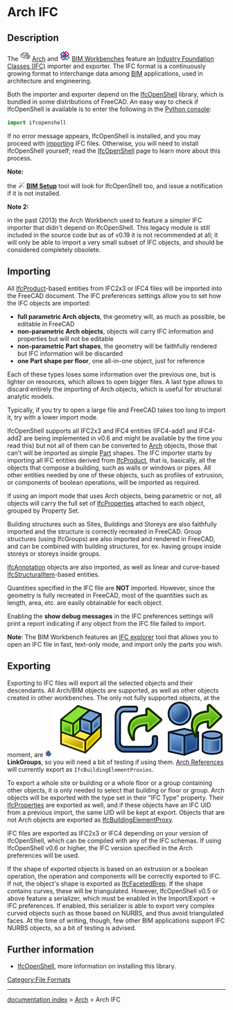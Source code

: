 # Arch IFC
## Description

The <img alt="" src=images/Workbench_Arch.svg  style="width:24px;"> [Arch](Arch_Workbench.md) and <img alt="" src=images/Workbench_BIM.svg  style="width:24px;"> [BIM Workbenches](BIM_Workbench.md) feature an [Industry Foundation Classes (IFC)](http://en.wikipedia.org/wiki/Industry_Foundation_Classes) importer and exporter. The IFC format is a continuously growing format to interchange data among [BIM](http://en.wikipedia.org/wiki/Building_Information_Modeling) applications, used in architecture and engineering.

Both the importer and exporter depend on the [IfcOpenShell](IfcOpenShell.md) library, which is bundled in some distributions of FreeCAD. An easy way to check if IfcOpenShell is available is to enter the following in the [Python console](Python_console.md):

 
```python
import ifcopenshell
```

If no error message appears, IfcOpenShell is installed, and you may proceed with [importing](Std_Import.md) IFC files. Otherwise, you will need to install IfcOpenShell yourself; read the [IfcOpenShell](IfcOpenShell.md) page to learn more about this process.


**Note:**

the **<img src=images/BIM_Setup.svg style="width:16px"> [BIM Setup](BIM_Setup.md)** tool will look for IfcOpenShell too, and issue a notification if it is not installed.


**Note 2:**

in the past (2013) the Arch Workbench used to feature a simpler IFC importer that didn\'t depend on IfcOpenShell. This legacy module is still included in the source code but as of v0.19 it is not recommended at all; it will only be able to import a very small subset of IFC objects, and should be considered completely obsolete.

## Importing

All [IfcProduct](http://www.buildingsmart-tech.org/ifc/IFC4/Add1/html/schema/ifckernel/lexical/ifcproduct.htm)-based entities from IFC2x3 or IFC4 files will be imported into the FreeCAD document. The IFC preferences settings allow you to set how the IFC objects are imported:

-   **full parametric Arch objects**, the geometry will, as much as possible, be editable in FreeCAD
-   **non-parametric Arch objects**, objects will carry IFC information and properties but will not be editable
-   **non-parametric Part shapes**, the geometry will be faithfully rendered but IFC information will be discarded
-   **one Part shape per floor**, one all-in-one object, just for reference

Each of these types loses some information over the previous one, but is lighter on resources, which allows to open bigger files. A last type allows to discard entirely the importing of Arch objects, which is useful for structural analytic models.

Typically, if you try to open a large file and FreeCAD takes too long to import it, try with a lower import mode.

IfcOpenShell supports all IFC2x3 and IFC4 entities (IFC4-add1 and IFC4-add2 are being implemented in v0.6 and might be available by the time you read this) but not all of them can be converted to [Arch](Arch_Workbench.md) objects, those that can\'t will be imported as simple [Part](Part_Workbench.md) shapes. The IFC importer starts by importing all IFC entities derived from [IfcProduct](http://standards.buildingsmart.org/IFC/RELEASE/IFC2x3/TC1/HTML/ifckernel/lexical/ifcproduct.htm), that is, basically, all the objects that compose a building, such as walls or windows or pipes. All other entities needed by one of these objects, such as profiles of extrusion, or components of boolean operations, will be imported as required.

If using an import mode that uses Arch objects, being parametric or not, all objects will carry the full set of [IfcProperties](http://www.buildingsmart-tech.org/ifc/IFC4/Add1/html/schema/ifcpropertyresource/lexical/ifcproperty.htm) attached to each object, grouped by Property Set.

Building structures such as Sites, Buildings and Storeys are also faithfully imported and the structure is correctly recreated in FreeCAD. Group structures (using IfcGroups) are also imported and rendered in FreeCAD, and can be combined with building structures, for ex. having groups inside storeys or storeys inside groups.

[IfcAnnotation](http://www.buildingsmart-tech.org/ifc/IFC4/Add1/html/schema/ifcproductextension/lexical/ifcannotation.htm) objects are also imported, as well as linear and curve-based [IfcStructuralItem](http://www.buildingsmart-tech.org/ifc/IFC4/Add1/html/schema/ifcstructuralanalysisdomain/lexical/ifcstructuralitem.htm)-based entities.

Quantities specified in the IFC file are **NOT** imported. However, since the geometry is fully recreated in FreeCAD, most of the quantities such as length, area, etc. are easily obtainable for each object.

Enabling the **show debug messages** in the IFC preferences settings will print a report indicating if any object from the IFC file failed to import.

**Note**: The BIM Workbench features an [IFC explorer](BIM_IfcExplorer.md) tool that allows you to open an IFC file in fast, text-only mode, and import only the parts you wish.

## Exporting

Exporting to IFC files will export all the selected objects and their descendants. All Arch/BIM objects are supported, as well as other objects created in other workbenches. The only not fully supported objects, at the moment, are **<img src=images/PartDesign_Body.svg style="width:16px"> <img src=images/Std_Part.svg style="width:PartDesign Bodies](PartDesign_Body.md)**, **[16px"> <img src=images/Link.svg style="width:Std Parts](Std_Part.md)**, and new structures such as **[16px"> <img src=images/LinkGroup.svg style="width:App Links](Std_LinkMake.md)** and **[16px"> LinkGroups**, so you will need a bit of testing if using them. [Arch References](Arch_Reference.md) will currently export as `IfcBuildingElementProxies`.

To export a whole site or building or a whole floor or a group containing other objects, it is only needed to select that building or floor or group. Arch objects will be exported with the type set in their \"IFC Type\" property. Their [IfcProperties](http://www.buildingsmart-tech.org/ifc/IFC4/Add1/html/schema/ifcpropertyresource/lexical/ifcproperty.htm) are exported as well, and if these objects have an IFC UID from a previous import, the same UID will be kept at export. Objects that are not Arch objects are exported as [IfcBuildingElementProxy](http://www.buildingsmart-tech.org/ifc/IFC4/Add1/html/schema/ifcsharedbldgelements/lexical/ifcbuildingelementproxy.htm).

IFC files are exported as IFC2x3 or IFC4 depending on your version of IfcOpenShell, which can be compiled with any of the IFC schemas. If using IfcOpenShell v0.6 or higher, the IFC version specified in the Arch preferences will be used.

If the shape of exported objects is based on an extrusion or a boolean operation, the operation and components will be correctly exported to IFC. If not, the object\'s shape is exported as [IfcFacetedBrep](http://www.buildingsmart-tech.org/ifc/IFC4x1/html/schema/ifcgeometricmodelresource/lexical/ifcfacetedbrep.htm). If the shape contains curves, these will be triangulated. However, IfcOpenShell v0.5 or above feature a serializer, which must be enabled in the Import/Export → IFC preferences. If enabled, this serializer is able to export very complex curved objects such as those based on NURBS, and thus avoid triangulated faces. At the time of writing, though, few other BIM applications support IFC NURBS objects, so a bit of testing is advised.

## Further information 

-   [IfcOpenShell](IfcOpenShell.md), more information on installing this library.




  

[Category:File Formats](Category:File_Formats.md)

---
[documentation index](../README.md) > [Arch](Arch_Workbench.md) > Arch IFC
